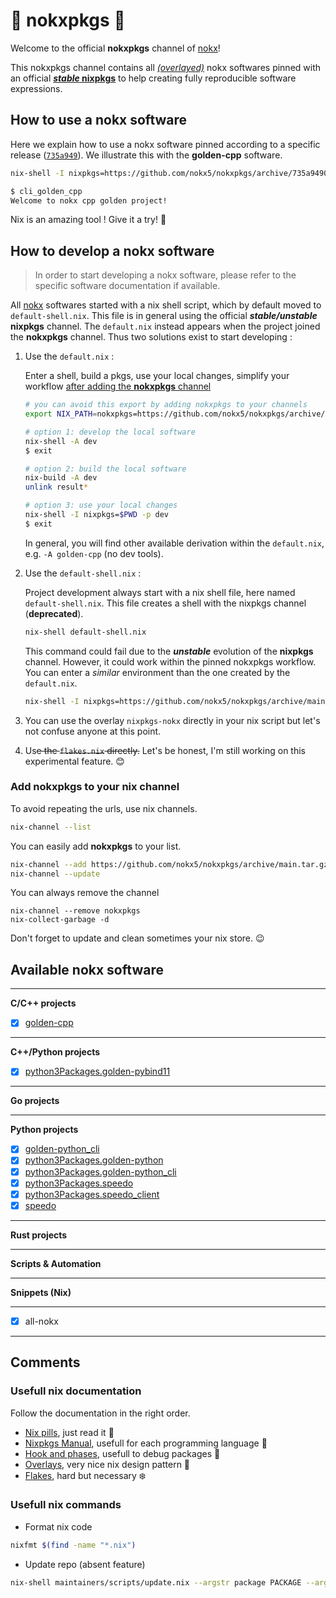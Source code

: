 # :koala: nokxpkgs :koala:

Welcome to the official **nokxpkgs** channel of [nokx](https://github.com/nokx5/)!

This nokxpkgs channel contains all [*(overlayed)*](https://github.com/nokx5/nokxpkgs/blob/main/nixpkgs-nokx/default.nix) nokx softwares pinned with an official [**_stable_ nixpkgs**](https://github.com/nokx5/nokxpkgs/blob/main/default.nix#L5-L12) to help creating fully reproducible software expressions.

## How to use a nokx software

Here we explain how to use a nokx software pinned according to a specific release ([`735a949`](https://github.com/nokx5/nokxpkgs/commit/735a9490b0dccb6aab3a30fa4195c38790857b74)). We illustrate this with the **golden-cpp** software.

```bash
nix-shell -I nixpkgs=https://github.com/nokx5/nokxpkgs/archive/735a9490b0dccb6aab3a30fa4195c38790857b74.tar.gz --pure -p golden-cpp

$ cli_golden_cpp
Welcome to nokx cpp golden project!
```
Nix is an amazing tool ! Give it a try! :ghost:

## How to develop a nokx software

> In order to start developing a nokx software, please refer to the
  specific software documentation if available.

All [nokx](https://github.com/nokx5/) softwares started with a nix shell script, which by default moved to `default-shell.nix`. This file is in general using the official **_stable/unstable_ nixpkgs** channel. The `default.nix` instead appears when the project joined the **nokxpkgs** channel. Thus two solutions exist to start developing :


1. Use the `default.nix` :

    Enter a shell, build a pkgs, use your local changes, simplify your workflow [after adding the **nokxpkgs** channel](#add-nokxpkgs-to-your-nix-channel)
    ```bash
    # you can avoid this export by adding nokxpkgs to your channels
    export NIX_PATH=nokxpkgs=https://github.com/nokx5/nokxpkgs/archive/main.tar.gz
    
    # option 1: develop the local software
    nix-shell -A dev
    $ exit
    
    # option 2: build the local software
    nix-build -A dev
    unlink result*
    
    # option 3: use your local changes
    nix-shell -I nixpkgs=$PWD -p dev
    $ exit
    ```
    In general, you will find other available derivation within the `default.nix`, e.g. `-A golden-cpp` (no dev tools).


2. Use the `default-shell.nix` :

    Project development always start with a nix shell file, here named `default-shell.nix`. This file creates a shell with the nixpkgs channel (**deprecated**).
    ```bash
    nix-shell default-shell.nix
    ```
    This command could fail due to the **_unstable_** evolution of the **nixpkgs** channel. However, it could work within the pinned nokxpkgs  workflow. You can enter a *similar* environment than the one created by the `default.nix`.
    ```bash
    nix-shell -I nixpkgs=https://github.com/nokx5/nokxpkgs/archive/main.tar.gz default-shell.nix
    ```

3. You can use the overlay `nixpkgs-nokx` directly in your nix script but let's not confuse anyone at this point.

4. Us~~e the `flakes.nix` directly.~~ Let's be honest, I'm still working on this experimental feature. :blush:

### Add nokxpkgs to your nix channel

To avoid repeating the urls, use nix channels.
```bash
nix-channel --list
```

You can easily add **nokxpkgs** to your list.
```bash
nix-channel --add https://github.com/nokx5/nokxpkgs/archive/main.tar.gz nokxpkgs
nix-channel --update
```

You can always remove the channel
```
nix-channel --remove nokxpkgs
nix-collect-garbage -d
```

Don't forget to update and clean sometimes your nix store. :wink:

## Available nokx software

***
**C/C++ projects**

- [x] [golden-cpp](https://github.com/nokx5/golden-cpp)
***
**C++/Python projects**

- [x] [python3Packages.golden-pybind11](https://github.com/nokx5/golden-pybind11)
***
**Go projects**

***
**Python projects**
- [x] [golden-python_cli](https://github.com/nokx5/golden-python)
- [x] [python3Packages.golden-python](https://github.com/nokx5/golden-python)
- [x] [python3Packages.golden-python_cli](https://github.com/nokx5/golden-python)
- [x] [python3Packages.speedo](https://github.com/nokx5/speedo)
- [x] [python3Packages.speedo_client](https://github.com/nokx5/speedo)
- [x] [speedo](https://github.com/nokx5/speedo)
***
**Rust projects**
***
**Scripts & Automation**

---

**Snippets (Nix)**

****

- [x] all-nokx

***

## Comments

### Usefull nix documentation

Follow the documentation in the right order.

- [Nix pills](https://nixos.org/guides/nix-pills/index.html), just read it :pill:
- [Nixpkgs Manual](https://nixos.org/manual/nixpkgs/stable/), usefull for each programming language :mushroom:
- [Hook and phases](https://nixos.org/manual/nixpkgs/stable/#sec-stdenv-phases), usefull to debug packages :art:
- [Overlays](https://www.youtube.com/watch?v=W85mF1zWA2o), very nice nix design pattern :lipstick:
- [Flakes](https://www.tweag.io/blog/2020-05-25-flakes/), hard but necessary :snowflake:

### Usefull nix commands

* Format nix code

```bash
nixfmt $(find -name "*.nix")
```

* Update repo (absent feature)

```bash
nix-shell maintainers/scripts/update.nix --argstr package PACKAGE --argstr revision REVISION --show-trace
```
